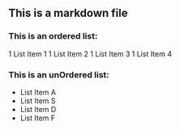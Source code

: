 ## This is a markdown file

### This is an ordered list:
1 List Item 1
1 List Item 2
1 List Item 3
1 List Item 4

### This is an unOrdered list:
* List Item A
* List Item S
* List Item D
* List Item F
